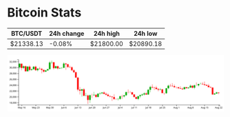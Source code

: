 # Bitcoin Stats

BTC/USDT|24h change|24h high|24h low|
|---|---|---|---|
|$21338.13|-0.08%|$21800.00|$20890.18|

<img src="./chart.svg">
